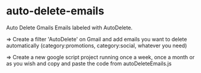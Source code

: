 # auto-delete-emails

Auto Delete Gmails Emails labeled with AutoDelete.

=> Create a filter 'AutoDelete' on Gmail and add emails you want to delete automatically (category:promotions, category:social, whatever you need)

=> Create a new google script project running once a week, once a month or as you wish and copy and paste the code from autoDeleteEmails.js
